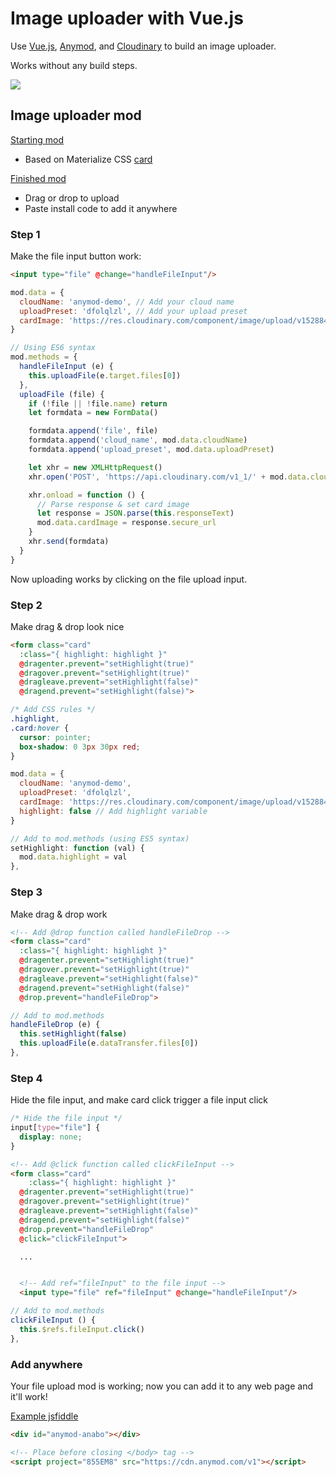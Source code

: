# Image uploader with Vue.js

Use [Vue.js](https://vuejs.org/v2/guide/instance.html#Data-and-Methods), [Anymod](https://anymod.com), and [Cloudinary](https://cloudinary.com) to build an image uploader.

Works without any build steps.

<img src="https://res.cloudinary.com/component/image/upload/v1528852456/uploader_pzc0ty.png">

## Image uploader mod

[Starting mod](https://anymod.com/mod/rdmao)
- Based on Materialize CSS [card](https://materializecss.com/cards.html)

[Finished mod](https://anymod.com/mod/anabo)
- Drag or drop to upload
- Paste install code to add it anywhere

### Step 1

Make the file input button work:

```html
<input type="file" @change="handleFileInput"/>
```

```js
mod.data = {
  cloudName: 'anymod-demo', // Add your cloud name
  uploadPreset: 'dfolqlzl', // Add your upload preset
  cardImage: 'https://res.cloudinary.com/component/image/upload/v1528847502/upload-arrow.png',
}

// Using ES6 syntax
mod.methods = {
  handleFileInput (e) {
    this.uploadFile(e.target.files[0])
  },
  uploadFile (file) {
    if (!file || !file.name) return
    let formdata = new FormData()

    formdata.append('file', file)
    formdata.append('cloud_name', mod.data.cloudName)
    formdata.append('upload_preset', mod.data.uploadPreset)

    let xhr = new XMLHttpRequest()
    xhr.open('POST', 'https://api.cloudinary.com/v1_1/' + mod.data.cloudName + '/image/upload', true)

    xhr.onload = function () {
      // Parse response & set card image
      let response = JSON.parse(this.responseText)
      mod.data.cardImage = response.secure_url
    }
    xhr.send(formdata)
  }
}
```

Now uploading works by clicking on the file upload input.

### Step 2

Make drag & drop look nice

```html
<form class="card"
  :class="{ highlight: highlight }"
  @dragenter.prevent="setHighlight(true)"
  @dragover.prevent="setHighlight(true)"
  @dragleave.prevent="setHighlight(false)"
  @dragend.prevent="setHighlight(false)">
```

```css
/* Add CSS rules */
.highlight,
.card:hover {
  cursor: pointer;
  box-shadow: 0 3px 30px red;
}
```

```js
mod.data = {
  cloudName: 'anymod-demo',
  uploadPreset: 'dfolqlzl',
  cardImage: 'https://res.cloudinary.com/component/image/upload/v1528847502/upload-arrow.png',
  highlight: false // Add highlight variable
}
```

```js
// Add to mod.methods (using ES5 syntax)
setHighlight: function (val) {
  mod.data.highlight = val
},
```

### Step 3

Make drag & drop work

```html
<!-- Add @drop function called handleFileDrop -->
<form class="card"
  :class="{ highlight: highlight }"
  @dragenter.prevent="setHighlight(true)"
  @dragover.prevent="setHighlight(true)"
  @dragleave.prevent="setHighlight(false)"
  @dragend.prevent="setHighlight(false)"
  @drop.prevent="handleFileDrop">
```

```js
// Add to mod.methods 
handleFileDrop (e) {
  this.setHighlight(false)
  this.uploadFile(e.dataTransfer.files[0])
},
```

### Step 4

Hide the file input, and make card click trigger a file input click

```css
/* Hide the file input */
input[type="file"] {
  display: none;	
}
```

```html
<!-- Add @click function called clickFileInput -->
<form class="card"
	:class="{ highlight: highlight }"
  @dragenter.prevent="setHighlight(true)"
  @dragover.prevent="setHighlight(true)"
  @dragleave.prevent="setHighlight(false)"
  @dragend.prevent="setHighlight(false)"
  @drop.prevent="handleFileDrop"
  @click="clickFileInput">

  ...


  <!-- Add ref="fileInput" to the file input -->
  <input type="file" ref="fileInput" @change="handleFileInput"/>
```

```js
// Add to mod.methods 
clickFileInput () {
  this.$refs.fileInput.click()	
},
```

### Add anywhere

Your file upload mod is working; now you can add it to any web page and it'll work!

[Example jsfiddle](http://jsfiddle.net/component/ks941hzv/)

```html
<div id="anymod-anabo"></div>

<!-- Place before closing </body> tag -->
<script project="855EM8" src="https://cdn.anymod.com/v1"></script>
```
